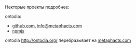 Некторые проекты подробнее:

ontodia:
- [github.com](https://github.com/metaphacts/ontodia/), info@metaphacts.com
- [npmjs](https://www.npmjs.com/package/ontodia/v/0.6.1-dev.20171013)

ontodia http://ontodia.org/ перебразывает на [metaphacts.com](https://metaphacts.com/solutions/semantic-knowledge-modeling)
